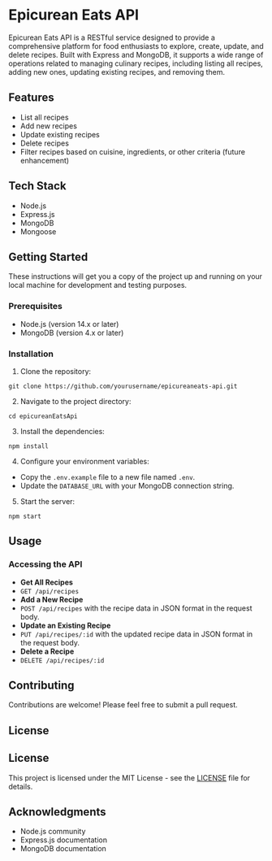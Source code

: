 # Epicurean Eats API

Epicurean Eats API is a RESTful service designed to provide a comprehensive platform for food enthusiasts to explore, create, update, and delete recipes. Built with Express and MongoDB, it supports a wide range of operations related to managing culinary recipes, including listing all recipes, adding new ones, updating existing recipes, and removing them.

## Features

- List all recipes
- Add new recipes
- Update existing recipes
- Delete recipes
- Filter recipes based on cuisine, ingredients, or other criteria (future enhancement)

## Tech Stack

- Node.js
- Express.js
- MongoDB
- Mongoose

## Getting Started

These instructions will get you a copy of the project up and running on your local machine for development and testing purposes.

### Prerequisites

- Node.js (version 14.x or later)
- MongoDB (version 4.x or later)

### Installation

1. Clone the repository:
```
git clone https://github.com/yourusername/epicureaneats-api.git
```
2. Navigate to the project directory:
```
cd epicureanEatsApi
```
3. Install the dependencies:
```
npm install
```
4. Configure your environment variables:
- Copy the `.env.example` file to a new file named `.env`.
- Update the `DATABASE_URL` with your MongoDB connection string.
5. Start the server:
```
npm start
```

## Usage

### Accessing the API

- **Get All Recipes**
- `GET /api/recipes`
- **Add a New Recipe**
- `POST /api/recipes` with the recipe data in JSON format in the request body.
- **Update an Existing Recipe**
- `PUT /api/recipes/:id` with the updated recipe data in JSON format in the request body.
- **Delete a Recipe**
- `DELETE /api/recipes/:id`

## Contributing

Contributions are welcome! Please feel free to submit a pull request.

## License

## License

This project is licensed under the MIT License - see the [LICENSE](LICENSE) file for details.

## Acknowledgments

- Node.js community
- Express.js documentation
- MongoDB documentation
